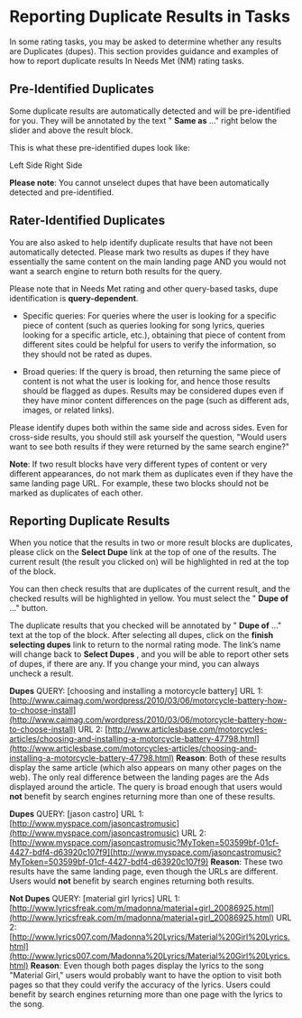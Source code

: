 # Reporting Duplicate Results in Tasks

In some rating tasks, you may be asked to determine whether any results are Duplicates (dupes). This section provides guidance and examples of how to report duplicate results In Needs Met (NM) rating tasks.

## Pre-Identified Duplicates

Some duplicate results are automatically detected and will be pre-identified for you. They will be annotated by the text
" **Same as** ..." right below the slider and above the result block.

This is what these pre-identified dupes look like:

Left Side Right Side

**Please note**: You cannot unselect dupes that have been automatically detected and pre-identified.

## Rater-Identified Duplicates

You are also asked to help identify duplicate results that have not been automatically detected. Please mark two results as dupes if they have essentially the same content on the main landing page AND you would not want a search engine to return both results for the query.

Please note that in Needs Met rating and other query-based tasks, dupe identification is **query-dependent**.

- Specific queries: For queries where the user is looking for a specific piece of content (such as queries looking for song lyrics, queries looking for a specific article, etc.), obtaining that piece of content from different sites could be helpful for users to verify the information, so they should not be rated as dupes.

- Broad queries: If the query is broad, then returning the same piece of content is not what the user is looking for, and hence those results should be flagged as dupes. Results may be considered dupes even if they have minor content differences on the page (such as different ads, images, or related links).

Please identify dupes both within the same side and across sides. Even for cross-side results, you should still ask yourself the question, "Would users want to see both results if they were returned by the same search engine?"

**Note**: If two result blocks have very different types of content or very different appearances, do not mark them as duplicates even if they have the same landing page URL. For example, these two blocks should not be marked as duplicates of each other.

## Reporting Duplicate Results

When you notice that the results in two or more result blocks are duplicates, please click on the **Select Dupe** link at the top of one of the results. The current result (the result you clicked on) will be highlighted in red at the top of the block.

You can then check results that are duplicates of the current result, and the checked results will be highlighted in yellow. You must select the " **Dupe of** ..." button.

The duplicate results that you checked will be annotated by " **Dupe of** ..." text at the top of the block. After selecting all dupes, click on the **finish selecting dupes** link to return to the normal rating mode. The link’s name will change back to
**Select Dupes** , and you will be able to report other sets of dupes, if there are any. If you change your mind, you can always uncheck a result.

**Dupes**
QUERY: [choosing and installing a motorcycle battery]
URL 1: [http://www.caimag.com/wordpress/2010/03/06/motorcycle-battery-how-to-choose-install](http://www.caimag.com/wordpress/2010/03/06/motorcycle-battery-how-to-choose-install)
URL 2: [http://www.articlesbase.com/motorcycles-articles/choosing-and-installing-a-motorcycle-battery-47798.html](http://www.articlesbase.com/motorcycles-articles/choosing-and-installing-a-motorcycle-battery-47798.html)
**Reason**: Both of these results display the same article (which also appears on many other pages on the web). The only real difference between the landing pages are the Ads displayed around the article. The query is broad enough that users would **not** benefit by search engines returning more than one of these results.

**Dupes**
QUERY: [jason castro]
URL 1: [http://www.myspace.com/jasoncastromusic](http://www.myspace.com/jasoncastromusic)
URL 2: [http://www.myspace.com/jasoncastromusic?MyToken=503599bf-01cf-4427-bdf4-d63920c107f9](http://www.myspace.com/jasoncastromusic?MyToken=503599bf-01cf-4427-bdf4-d63920c107f9)
**Reason**: These two results have the same landing page, even though the URLs are different. Users would **not** benefit by search engines returning both results.

**Not Dupes**
QUERY: [material girl lyrics]
URL 1: [http://www.lyricsfreak.com/m/madonna/material+girl_20086925.html](http://www.lyricsfreak.com/m/madonna/material+girl_20086925.html)
URL 2: [http://www.lyrics007.com/Madonna%20Lyrics/Material%20Girl%20Lyrics.html](http://www.lyrics007.com/Madonna%20Lyrics/Material%20Girl%20Lyrics.html)
**Reason**: Even though both pages display the lyrics to the song "Material Girl," users would probably want to have the option to visit both pages so that they could verify the accuracy of the lyrics. Users could benefit by search engines returning more than one page with the lyrics to the song.

